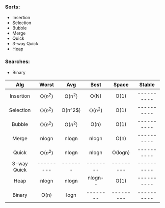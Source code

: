 ### Sorts:
* Insertion
* Selection
* Bubble
* Merge		
* Quick
* 3-way Quick
* Heap

### Searches:
* Binary		




Alg        |  Worst  |  Avg  |  Best  |  Space  |  Stable  |
:---------:|:-------:|:-----:|:------:|:-------:|:--------:|
Insertion  |  O($n^2$) |O(n<sup>2</sup>) | O(N)   |   O(1)  |----------|
Selection  |  O($n^2$) |O(n^2$) | O($n^2$) |   O(1)  |----------|
Bubble     |  O($n^2$) |O($n^2$) | O(n)   |   O(1)  |----------|
Merge      |  nlogn  | nlogn | nlogn  |   O(n)  |----------|
Quick      |  O($n^2$) | nlogn | nlogn  | O(logn) |----------|
3-way Quick|---------|-------|--------|---------|----------|
Heap       |  nlogn  | nlogn | nlogn--|   O(1)  |----------|
Binary     |  O(n)   |  logn |--------|---------|----------|